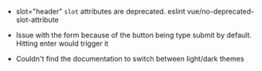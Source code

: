 * slot="header"
    `slot` attributes are deprecated. eslint vue/no-deprecated-slot-attribute

* Issue with the form because of the button being type submit by default. Hitting enter would trigger it

* Couldn't find the documentation to switch between light/dark themes